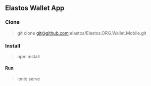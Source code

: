 ## Elastos Wallet App

###  Clone

> git clone git@github.com:elastos/Elastos.ORG.Wallet.Mobile.git

###  Install

> npm install

#### Run

> ionic serve
